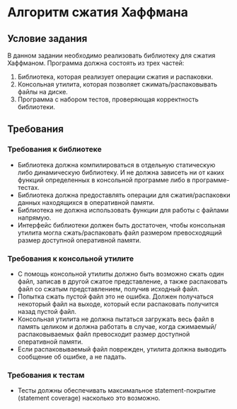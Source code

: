# Алгоритм сжатия Хаффмана

## Условие задания

В данном задании необходимо реализовать библиотеку для сжатия Хаффманом. Программа должна состоять из трех частей:

1. Библиотека, которая реализует операции сжатия и распаковки.
2. Консольная утилита, которая позволяет сжимать/распаковывать файлы на диске.
3. Программа с набором тестов, проверяющая корректность библиотеки.

## Требования

### Требования к библиотеке

* Библиотека должна компилироваться в отдельную статическую либо динамическую библиотеку. И не должна зависеть ни от каких функций определенных в консольной программе либо в программе-тестах.
* Библиотека должна предоставлять операции для сжатия/распаковки данных находящихся в оперативной памяти.
* Библиотека не должна использовать функции для работы с файлами напрямую.
* Интерфейс библиотеки должен быть достаточен, чтобы консольная утилита могла сжать/распаковать файл размером превосходящий размер доступной оперативной памяти.

### Требования к консольной утилите

* С помощь консольной утилиты должно быть возможно сжать один файл, записав в другой сжатое представление, а также распаковать файл со сжатым представлением, получив исходный файл.
* Попытка сжать пустой файл это не ошибка. Должен получаться некоторый файл на выходе, который если распаковать получится назад пустой файл.
* Консольная утилита не должна пытаться загружать весь файл в память целиком и должна работать в случае, когда сжимаемый/распаковываемых файл превосходит размер доступной оперативной памяти.
* Если распаковываемый файл поврежден, утилита должна выводить сообщение об ошибке, а не падать.

### Требования к тестам

* Тесты должны обеспечивать максимальное statement-покрытие (statement coverage) насколько это возможно.